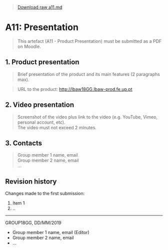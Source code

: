 > [Download raw a11.md](uploads/78f5719b7986a576a811246f0500a870/a11.md)

# A11: Presentation
 
> This artefact (A11 - Product Presentation) must be submitted as a PDF on Moodle.  


## 1. Product presentation

> Brief presentation of the product and its main features (2 paragraphs max).  

> URL to the product: http://lbaw18GG.lbaw-prod.fe.up.pt  


## 2. Video presentation

> Screenshot of the video plus link to the video (e.g. YouTube, Vimeo, personal account, etc).  
> The video must not exceed 2 minutes.  


## 3. Contacts

> Group member 1 name, email  
> Group member 2 name, email  
> ...  


## Revision history

Changes made to the first submission:
1. Item 1
1. ..

***
GROUP18GG, DD/MM/2019
 
* Group member 1 name, email (Editor)
* Group member 2 name, email
* ...